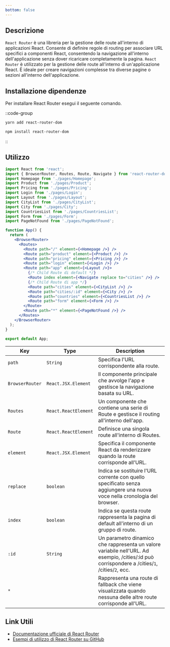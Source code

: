 ```yaml
---
bottom: false
---
```


## Descrizione

`React Router` è una libreria per la gestione delle route all'interno di applicazioni React. Consente di definire regole di routing per associare URL specifici a componenti React, consentendo la navigazione all'interno dell'applicazione senza dover ricaricare completamente la pagina. `React Router` è utilizzato per la gestione delle route all'interno di un'applicazione React. È ideale per creare navigazioni complesse tra diverse pagine o sezioni all'interno dell'applicazione.

## Installazione dipendenze

Per installare React Router esegui il seguente comando.

::code-group
  ```bash [Yarn]
  yarn add react-router-dom
  ```
  ```bash [NPM]
  npm install react-router-dom
  ```
::



## Utilizzo

```jsx
import React from 'react';
import { BrowserRouter, Routes, Route, Navigate } from 'react-router-dom';
import Homepage from './pages/Homepage';
import Product from './pages/Product';
import Pricing from './pages/Pricing';
import Login from './pages/Login';
import Layout from './pages/Layout';
import CityList from './pages/CityList';
import City from './pages/City';
import CountriesList from './pages/CountriesList';
import Form from './pages/Form';
import PageNotFound from './pages/PageNotFound';

function App() {
  return (
    <BrowserRouter>
      <Routes>
        <Route path="/" element={<Homepage />} />
        <Route path="product" element={<Product />} />
        <Route path="pricing" element={<Pricing />} />
        <Route path="login" element={<Login />} />
        <Route path="app" element={<Layout />}>
          {/* Child Route di default */}
          <Route index element={<Navigate replace to="cities" />} />
          {/* Child Route di app */}
          <Route path="cities" element={<CityList />} />
          <Route path="cities/:id" element={<City />} />
          <Route path="countries" element={<CountriesList />} />
          <Route path="form" element={<Form />} />
        </Route>
        <Route path="*" element={<PageNotFound />} />
      </Routes>
    </BrowserRouter>
  );
}

export default App;
```

| **Key** | **Type** | **Description** |
| ----------------------- | -------- | ------------------------   |
| `path` | `String` | Specifica l'URL corrispondente alla route.  |
| `BrowserRouter` | `React.JSX.Element` | Il componente principale che avvolge l'app e gestisce la navigazione basata su URL. |
| `Routes` | `React.ReactElement` | Un componente che contiene una serie di Route e gestisce il routing all'interno dell'app.  |
| `Route` | `React.ReactElement` | Definisce una singola route all'interno di Routes. |
| `element` | `React.JSX.Element` | Specifica il componente React da renderizzare quando la route corrisponde all'URL. |
| `replace` | `boolean` | Indica se sostituire l'URL corrente con quello specificato senza aggiungere una nuova voce nella cronologia del browser. |
| `index` | `boolean` | Indica se questa route rappresenta la pagina di default all'interno di un gruppo di route. |
| `:id` | `String` | Un parametro dinamico che rappresenta un valore variabile nell'URL. Ad esempio, /cities/:id può corrispondere a /cities/`1`, /cities/`2`, ecc. |
| `*` |  | Rappresenta una route di fallback che viene visualizzata quando nessuna delle altre route corrisponde all'URL. |

## Link Utili

- [Documentazione ufficiale di React Router](https://reactrouter.com/)
- [Esempi di utilizzo di React Router su GitHub](https://github.com/remix-run/react-router/tree/main/examples)